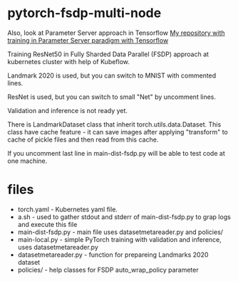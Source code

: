 # pytorch-fsdp-multi-node

Also, look at Parameter Server approach in Tensorflow [My repository with training in Parameter Server paradigm with Tensorflow](https://github.com/Anoncheg1/tensorflow-parameter-server)

Training ResNet50 in Fully Sharded Data Parallel (FSDP) approach at kubernetes cluster with help of Kubeflow.

Landmark 2020 is used, but you can switch to MNIST with commented lines.

ResNet is used, but you can switch to small "Net" by uncomment lines.

Validation and inference is not ready yet.

There is LandmarkDataset class that inherit torch.utils.data.Dataset.
This class have cache feature - it can save images after applying
"transform" to cache of pickle files and then read from this cache.

If you uncomment last line in main-dist-fsdp.py will be able to test code at one machine.


# files

- torch.yaml - Kubernetes yaml file.
- a.sh - used to gather stdout and stderr of main-dist-fsdp.py to grap logs and execute this file
- main-dist-fsdp.py - main file uses datasetmetareader.py and policies/
- main-local.py - simple PyTorch training with validation and inference, uses datasetmetareader.py
- datasetmetareader.py - function for prepareing Landmarks 2020 dataset
- policies/ - help classes for FSDP auto_wrap_policy parameter
